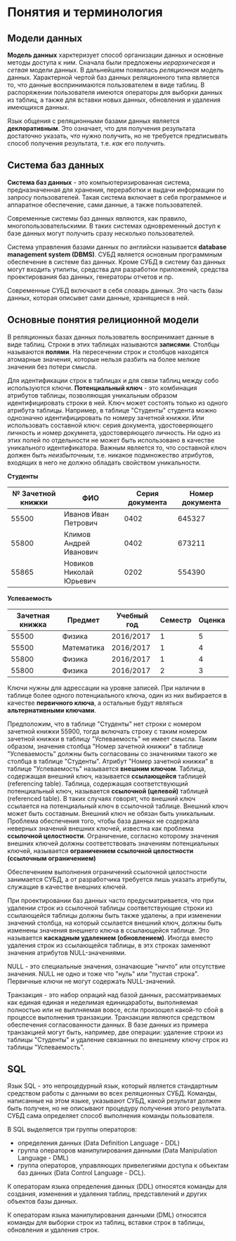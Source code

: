 # Понятия и терминология

## Модели данных

**Модель данных** харктеризует способ организации данных и основные методы доступа к ним. Сначала были предложены *иерархическая* и *сетвая* модели данных. В дальнейшем появилась *реляционная* модель данных. Характерной чертой баз данных реляционного типа является то, что данные воспринимаются пользователем в виде таблиц. В распоряжении пользователя имеются операторы для выборки данных из таблиц, а также для вставки новых данных, обновления и удаления имеющихся данных.

Язык общения с реляционными базами данных является **деклоративным**. Это означает, что для получения результата достаточно указать, *что* нужно получить, но не требуется предписывать способ получения результата, т.е. *как* его получить.

## Система баз данных

**Система баз данных** - это компьютеризированная система, предназначенная для хранения, переработки и выдачи информации по запросу пользователей. Такая система включает в себя программное и аппаратное обеспечение, сами данные, а также пользователей.

Современные системы баз данных являются, как правило, многопользовательскими. В таких системах одновременный доступ к базе данных могут получить сразу несколько пользователей.

Система управления базами данных по английски называется **database management system (DBMS)**. СУБД является основным программным обеспечение в системе баз данных. Кроме СУБД в систему баз данных могут входить утилиты, средства для разработки приложений, средства проектирования баз данных, генераторы отчетов и пр.

Современные СУБД включают в себя словарь данных. Это часть базы данных, которая описывет сами данные, хранящиеся в ней.

## Основные понятия релиционной модели

В реляционных базах данных пользователь воспринимает данные в виде таблиц. Строки в этих таблицах называются **записями**. Столбцы называются **полями**. На пересечении строк и столбцов находятся атомарные значения, которые нельзя разбить на более мелкие значения без потери смысла.

Для идентификации строк в таблицах и для связи таблиц между собо используются ключи. **Потенциальный ключ** - это комбинация атрибутов таблицы, позволяющая уникальным образом идентифицировать строки в ней. Ключ может состоять только из одного атрибута таблицы. Например, в таблице "Студенты" студента можно однозначно идентифицировать по номеру зачетной книжки. Или использовать составной ключ: серия документа, удостоверяющего личность и номер докумнета, удостоверяющего личность. Ни одно из этих полей по отдельности не может быть использовано в качестве уникального идентификатора. Важным является то, что составной ключ должен быть *неизбыточным*, т.е. никакое подмножество атрибутов, входящих в него не должно обладать свойством уникальности.

**Студенты**

№ Зачетной книжки | ФИО | Серия документа | Номер документа
--- | --- | --- | ---
55500 | Иванов Иван Петрович | 0402 | 645327
55800 | Климов Андрей Иванович | 0402 | 673211
55865 | Новиков Николай Юрьевич | 0202 | 554390

**Успеваемость**

Зачетная книжка | Предмет | Учебный год | Семестр | Оценка
--- | --- | --- | --- | ---
55500 | Физика | 2016/2017 | 1 | 5
55500 | Математика | 2016/2017 | 1 | 4
55800 | Физика | 2016/2017 | 1 | 4
55800 | Физика | 2016/2017 | 2 | 3

Ключи нужны для адрессации на уровне записей. При наличии в таблице более одного потенциального ключа, один из них выбирается в качестве **первичного ключа**, а остальные будут являться **альтернативными ключами**.

Предположим, что в таблице "Студенты" нет строки с номером зачетной книжки 55900, тогда включать строку с таким номером зачетной книжки в таблицу "Успеваемость" не имеет смысла. Таким образом, значения столбца "Номер зачетной книжки" в таблице "Успеваемость" должны быть согласованы со значениями такого же столбца в таблице "Студенты". Атрибут "Номер зачетной книжки" в таблице "Успеваемость" называется **внешним ключом**. Таблица, содержащая внешний ключ, называется **ссылающейся** таблицей (referencing table). Таблица, содержащая соответствующий потенциальный ключ, называется **ссылочной (целевой)** таблицей (referenced table). В таких случаях говорят, что внешний ключ ссылается на потенциальный ключ в ссылочной таблице. Внешний ключ может быть составным. Внешний ключ не обязан быть уникальным. Проблема обеспечения того, чтобы база данных не содержала неверных значений внешних ключей, известна как проблема **ссылочной целостности**. Ограничение, согласно которому значения внешних ключей должны соответствовать значениям потенциальных ключей, называется **ограничением ссылочной целостности (ссылочным ограничением)**

Обеспечением выполнения ограничений ссылочной целостности занимается СУБД, а от разработчика требуется лишь указать атрибуты, служащие в качестве внешних ключей.

При проектировании баз данных часто предусматривается, что при удалении строк из ссылочной таблицы соответствующие строки из ссылающейся таблицы должны быть также удалены, а при изменении значений столбца, на который ссылается внешний ключ, должны быть изменены значения внешнего ключа в ссылающейся таблице. Это называется **каскадным удалением (обновлением)**. Иногда вместо удаления строк из ссылающейся таблицы, в этх строках заменяют значения атрибутов NULL-значениями.

NULL - это специальные значения, означающие "ничто" или отсутствие значения. NULL не одно и тоже что "нуль" или "пустая строка". Первичные ключи не могут содержать NULL-значений.

Транзакция - это набор опраций над базой данных, рассматриваемых как единая единая и неделимая единицаработы, выполняемая полностью или не выплняемая вовсе, если произошел какой-то сбой в процессе выполнения транзакции. Транзакции являются средством обеспечения согласованности данных. В базе данных из примера транзакцией могут быть, например, две операции: удаление строки из таблицы "Студенты" и удаление связанных по внешнему ключу строк из таблицы "Успеваемость".

## SQL

Язык SQL - это непроцедурный язык, который является стандартным средством работы с данными во всех реляционных СУБД. Команды, написанные на этом языке, указывают СУБД, какой результат должен быть получен, но не описывают процедуру получения этого результата. СУБД сама определяет способ выполнения команды пользователя.

В SQL выделяется три группы операторов:
* определения данных (Data Definition Language - DDL)
* группа операторов манипулирования данными (Data Manipulation Language - DML)
* группа операторов, управляющих привелегиями доступа к объектам баз данных (Data Control Language - DCL).

К операторам языка определения данных (DDL) относятся команды для создания, изменения и удаления таблиц, представлений и других объектов базы данных.

К операторам языка манипулирования данными (DML) относятся команды для выборки строк из таблиц, вставки строк в таблицы, обновления и удаления строк.
